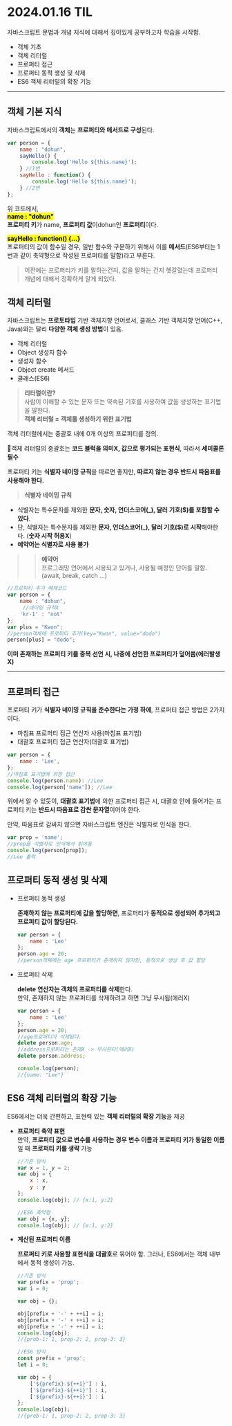 <h1>2024.01.16 TIL</h2>

자바스크립트 문법과 개념 지식에 대해서 깊이있게 공부하고자 학습을 시작함.

* 객체 기초
* 객체 리터럴
* 프로퍼티 접근
* 프로퍼티 동적 생성 및 삭제
* ES6 객체 리터럴의 확장 기능

---

<h2>객체 기본 지식</h2>

자바스크립트에서의 **객체**는 **프로퍼티와 메서드로 구성**된다.

~~~javascript
var person = {
    name : "dohun",
    sayHello() {
        console.log('Hello ${this.name}');
    } //1번
    sayHello : function() {
        console.log('Hello ${this.name}');
    } //2번
};
~~~ 

위 코드에서, <br>
<span style="background-color:yellow; color:black; font-weight:bold">name : "dohun"</span><br>
**프로퍼티 키**가 name, **프로퍼티 값**이dohun인 **프로퍼티**이다.<br>

<span style="background-color:yellow; color:black; font-weight:bold">sayHello : function() {...}</span><br>
프로퍼티의 값이 함수일 경우, 일반 함수와 구분하기 위해서 이를 **메서드**(ES6부터는 1번과 같이 축약형으로 작성된 프로퍼티를 말함)라고 부른다.


> 이전에는 프로퍼티가 키를 말하는건지, 값을 말하는 건지 헷갈렸는데 프로퍼티 개념에 대해서 정확하게 알게 되었다. 

<h2>객체 리터럴</h2>

자바스크립트는 **프로토타입** 기반 객체지향 언어로서, 클래스 기반 객체지향 언어(C++, Java)와는 달리 **다양한 객체 생성 방법**이 있음.

* 객체 리터럴
* Object 생성자 함수
* 생성자 함수
* Object create 메서드
* 클래스(ES6)

>**리터럴이란?**<br>
사람이 이해할 수 있는 문자 또는 약속된 기호를 사용하여 값을 생성하는 표기법을 말한다.<br>
**객체 리터럴 = 객체를 생성하기 위한 표기법**

객체 리터럴에서는 중괄호 내에 0개 이상의 프로퍼티를 정의. <br>

🔴객체 리터럴의 중괄호는 **코드 블럭을 의미X, 값으로 평가되는 표현식**, 따라서 **세미콜론 필수** 

프로퍼티 키는 **식별자 네이밍 규칙**을 따르면 좋지만, **따르지 않는 경우 반드시 따옴표를 사용해야 한다.**

>**식별자 네이밍 규칙**
* 식별자는 특수문자를 제외한 **문자, 숫자, 언더스코어(_), 달러 기호($)를 포함할 수 있다**.
* 단, 식별자는 특수문자를 제외한 **문자, 언더스코어(_), 달러 기호($)로 시작**해야한다. (**숫자 시작 허용X**)
* **예약어는 식별자로 사용 불가**
>>**예약어**<br>
프로그래밍 언어에서 사용되고 있거나, 사용될 예정인 단어를 말함.(await, break, catch ...)

~~~javascript
//프로퍼티 추가 예제코드
var person = {
    name : "dohun",
     //네이밍 규칙X 
    'kr-1' : "not"
};
var plus = "Kwon";
//person객체에 프로퍼티 추가(key="Kwon", value="dodo")
person[plus] = "dodo"; 
~~~
**이미 존재하는 프로퍼티 키를 중복 선언 시, 나중에 선언한 프로퍼티가 덮어씀(에러발생X)**

---

<h2>프로퍼티 접근</h2>

프로퍼티 키가 **식별자 네이밍 규칙을 준수한다는 가정 하에**,
프로퍼티 접근 방법은 2가지이다.<br>
* 마침표 프로퍼티 접근 연산자 사용(마침표 표기법)
* 대괄호 프로퍼티 접근 연산자(대괄호 표기법) 

~~~javascript
var person = {
    name : 'Lee',
};
//마침표 표기법에 의한 접근
console.log(person.name): //Lee
console.log(person['name']); //Lee
~~~

위에서 알 수 있듯이, **대괄호 표기법**에 의한 프로퍼티 접근 시, 대괄호 안에 들어가는 프로퍼티 키는 **반드시 따옴표로 감싼 문자열**이어야 한다.

만약, 따옴표로 감싸지 않으면 자바스크립트 엔진은 식별자로 인식을 한다.
~~~javascript
var prop = 'name';
//prop을 식별자로 인식해서 읽어옴
console.log(person[prop]);
//Lee 출력
~~~


<h2>프로퍼티 동적 생성 및 삭제</h2>

* 프로퍼티 동적 생성

    **존재하지 않는 프로퍼티에 값을 할당하면**, 프로퍼티가 **동적으로 생성되어 추가되고 프로퍼티 값이 할당된다.**

    ~~~javascript
    var person = {
        name : 'Lee'
    };
    person.age = 20;
    //person객체에는 age 프로퍼티가 존재하지 않지만, 동적으로 생성 후 값 할당
    ~~~

* 프로퍼티 삭제

    **delete 연산자는 객체의 프로퍼티를 삭제**한다.<br>
    만약, 존재하지 않는 프로퍼티를 삭제하려고 하면 그냥 무시됨(에러X)
    ~~~javascript
    var person = {
        name : 'Lee'
    };
    person.age = 20;
    //age프로퍼티가 삭제된다.
    delete person.age;
    //address프로퍼티는 존재X -> 무시된다(에러X)
    delete person.address;

    console.log(person);
    //{name: "Lee"}

<h2>ES6 객체 리터럴의 확장 기능</h2>

ES6에서는 더욱 간편하고, 표현력 있는 **객체 리터럴의 확장 기능**을 제공

* **프로퍼티 축약 표현**<br>
만약, **프로퍼티 값으로 변수를 사용하는 경우** **변수 이름과 프로퍼티 키가 동일한 이름**일 때 **프로퍼티 키를 생략** 가능

    ~~~javascript
    //기존 방식
    var x = 1, y = 2;
    var obj = {
        x : x,
        y : y
    };
    console.log(obj); // {x:1, y:2}

    //ES6 축약형
    var obj = {x, y};
    console.log(obj); // {x:1, y:2}
    ~~~ 

* **계산된 프로퍼티 이름**

    **프로퍼티 키로 사용할 표현식을 대괄호**로 묶어야 함.
    그러나, ES6에서는 객체 내부에서 동적 생성이 가능.
    ~~~javascript
    //기존 방식
    var prefix = 'prop';
    var i = 0;

    var obj = {};

    obj[prefix + '-' + ++i] = i;
    obj[prefix + '-' + ++i] = i;
    obj[prefix + '-' + ++i] = i;
    console.log(obj);
    //{prob-1: 1, prop-2: 2, prop-3: 3}
    ~~~
    ~~~javascript
    //ES6 방식
    const prefix = 'prop';
    let i = 0;

    var obj = {
        ['${prefix}-${++i}'] : i,
        ['${prefix}-${++i}'] : i,
        ['${prefix}-${++i}'] : i
    };
    console.log(obj);
    //{prob-1: 1, prop-2: 2, prop-3: 3}
    ~~~
